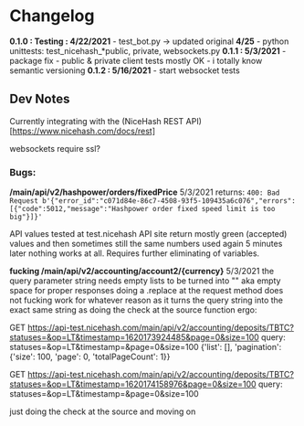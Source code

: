 # Changelog

**0.1.0 : Testing : 4/22/2021**
	- test_bot.py -> updated original
	**4/25**
	- python unittests: test_nicehash_*public, private, websockets.py
	**0.1.1 : 5/3/2021**
	- package fix
	- public & private client tests mostly OK
	- i totally know semantic versioning
	**0.1.2 : 5/16/2021**
	- start websocket tests


## Dev Notes

Currently integrating with the (NiceHash REST API)[https://www.nicehash.com/docs/rest]

websockets require ssl?

### Bugs:

**/main/api/v2/hashpower/orders/fixedPrice**
5/3/2021
returns: `400: Bad Request b'{"error_id":"c071d84e-86c7-4508-93f5-109435a6c076","errors":[{"code":5012,"message":"Hashpower order fixed speed limit is too big"}]}'`

API values tested at test.nicehash API site return mostly green (accepted) values and then sometimes still the same numbers used again 5 minutes later nothing works at all. Requires further eliminating of variables.


**fucking /main/api/v2/accounting/account2/{currency}**
5/3/2021
the query parameter string needs empty lists to be turned into "" aka empty space for proper responses
doing a .replace at the request method does not fucking work for whatever reason as it turns the query string into the exact same
string as doing the check at the source function ergo:

GET https://api-test.nicehash.com/main/api/v2/accounting/deposits/TBTC?statuses=&op=LT&timestamp=1620173924485&page=0&size=100
query: statuses=&op=LT&timestamp=&page=0&size=100
{'list': [], 'pagination': {'size': 100, 'page': 0, 'totalPageCount': 1}}

GET https://api-test.nicehash.com/main/api/v2/accounting/deposits/TBTC?statuses=&op=LT&timestamp=1620174158976&page=0&size=100
query: statuses=&op=LT&timestamp=&page=0&size=100

just doing the check at the source and moving on

